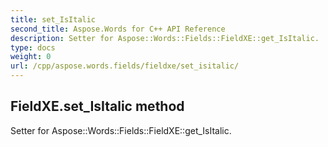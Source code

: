 ```yaml
---
title: set_IsItalic
second_title: Aspose.Words for C++ API Reference
description: Setter for Aspose::Words::Fields::FieldXE::get_IsItalic. 
type: docs
weight: 0
url: /cpp/aspose.words.fields/fieldxe/set_isitalic/
---
```

## FieldXE.set_IsItalic method


Setter for Aspose::Words::Fields::FieldXE::get_IsItalic. 

